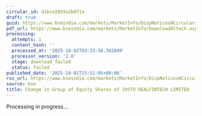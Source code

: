```yaml
---
circular_id: d1bce2893a2b071a
draft: true
guid: https://www.bseindia.com/markets/MarketInfo/DispNoticesNCirculars.aspx?Noticeid={25FA26DD-A668-4515-AA5F-6EA823C25DC3}&noticeno=20251001-79&dt=10/01/2025&icount=79&totcount=83&flag=0
pdf_url: https://www.bseindia.com/markets/MarketInfo/DownloadAttach.aspx?id=20251001-79&attachedId=
processing:
  attempts: 1
  content_hash: ''
  processed_at: '2025-10-02T03:33:58.342049'
  processor_version: '2.0'
  stage: download_failed
  status: failed
published_date: '2025-10-01T15:51:05+00:00'
rss_url: https://www.bseindia.com/markets/MarketInfo/DispNoticesNCirculars.aspx?Noticeid={25FA26DD-A668-4515-AA5F-6EA823C25DC3}&noticeno=20251001-79&dt=10/01/2025&icount=79&totcount=83&flag=0
source: bse
title: Change in Group of Equity Shares of JUSTO REALFINTECH LIMITED
---
```


Processing in progress...